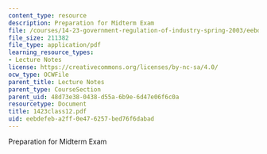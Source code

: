 ```yaml
---
content_type: resource
description: Preparation for Midterm Exam
file: /courses/14-23-government-regulation-of-industry-spring-2003/eebdefeba2ff0e476257bed76f6dabad_1423class12.pdf
file_size: 211382
file_type: application/pdf
learning_resource_types:
- Lecture Notes
license: https://creativecommons.org/licenses/by-nc-sa/4.0/
ocw_type: OCWFile
parent_title: Lecture Notes
parent_type: CourseSection
parent_uid: 48d73e38-0438-d55a-6b9e-6d47e06f6c0a
resourcetype: Document
title: 1423class12.pdf
uid: eebdefeb-a2ff-0e47-6257-bed76f6dabad
---
```

Preparation for Midterm Exam